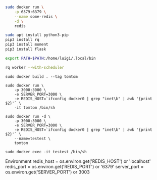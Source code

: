 ```bash

sudo docker run \
    -p 6379:6379 \
    --name some-redis \
    -d \
    redis

sudo apt install python3-pip
pip3 install rq
pip3 install moment
pip3 install flask
```

```bash
export PATH=$PATH:/home/luigi/.local/bin
```


```bash
rq worker --with-scheduler
```

```
sudo docker build . --tag tomtom
```

```
sudo docker run \
    -p 3000:3000 \
    -e SERVER_PORT=3000 \
    -e REDIS_HOST=`ifconfig docker0 | grep "inet\b" | awk '{print $2}'` \
    -it tomtom /bin/sh
```
```
sudo docker run -d \
    -p 3000:3000 \
    -e SERVER_PORT=3000 \
    -e REDIS_HOST=`ifconfig docker0 | grep "inet\b" | awk '{print $2}'` \
    --name=testest \
    tomtom
```
```
sudo docker exec -it testest /bin/sh
```
Environment
redis_host = os.environ.get('REDIS_HOST') or 'localhost'
redis_port = os.environ.get('REDIS_PORT') or '6379'
server_port = os.environ.get('SERVER_PORT') or 3003



